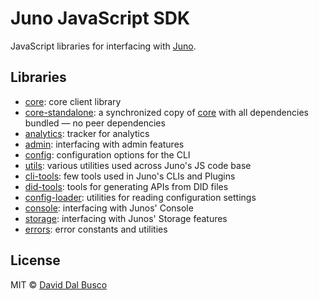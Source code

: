 # Juno JavaScript SDK

JavaScript libraries for interfacing with [Juno].

## Libraries

- [core](/packages/core): core client library
- [core-standalone](/packages/core-standalone): a synchronized copy of [core](/packages/core) with all dependencies bundled — no peer dependencies
- [analytics](/packages/analytics): tracker for analytics
- [admin](/packages/admin): interfacing with admin features
- [config](/packages/config): configuration options for the CLI
- [utils](/packages/utils): various utilities used across Juno's JS code base
- [cli-tools](/packages/cli-tools): few tools used in Juno's CLIs and Plugins
- [did-tools](/packages/cli-tools): tools for generating APIs from DID files
- [config-loader](/packages/config-loader): utilities for reading configuration settings
- [console](/packages/console): interfacing with Junos' Console
- [storage](/packages/storage): interfacing with Junos' Storage features
- [errors](/packages/errors): error constants and utilities

## License

MIT © [David Dal Busco](mailto:david.dalbusco@outlook.com)

[juno]: https://juno.build
